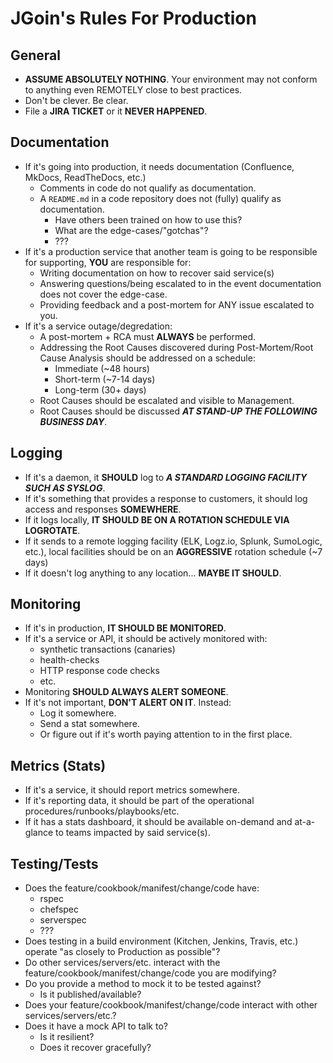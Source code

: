# JGoin's Rules For Production
## General
- **ASSUME ABSOLUTELY NOTHING**.  Your environment may not conform to anything even REMOTELY close to best practices.
- Don't be clever.  Be clear.
- File a **JIRA TICKET** or it **NEVER HAPPENED**.

## Documentation
- If it's going into production, it needs documentation (Confluence, MkDocs, ReadTheDocs, etc.)
  - Comments in code do not qualify as documentation.
  - A `README.md` in a code repository does not (fully) qualify as documentation.
    - Have others been trained on how to use this?
    - What are the edge-cases/"gotchas"?
    - ???
- If it's a production service that another team is going to be responsible for supporting, **YOU** are responsible for:
  - Writing documentation on how to recover said service(s)
  - Answering questions/being escalated to in the event documentation does not cover the edge-case.
  - Providing feedback and a post-mortem for ANY issue escalated to you.
- If it's a service outage/degredation:
  - A post-mortem + RCA must **ALWAYS** be performed.
  - Addressing the Root Causes discovered during Post-Mortem/Root Cause Analysis should be addressed on a schedule:
    - Immediate (~48 hours)
    - Short-term (~7-14 days)
    - Long-term (30+ days)
  - Root Causes should be escalated and visible to Management.
  - Root Causes should be discussed ***AT STAND-UP THE FOLLOWING BUSINESS DAY***.

## Logging
- If it's a daemon, it **SHOULD** log to ***A STANDARD LOGGING FACILITY SUCH AS SYSLOG***.
- If it's something that provides a response to customers, it should log access and responses **SOMEWHERE**.
- If it logs locally, **IT SHOULD BE ON A ROTATION SCHEDULE VIA LOGROTATE**.
- If it sends to a remote logging facility (ELK, Logz.io, Splunk, SumoLogic, etc.), local facilities should be on an **AGGRESSIVE** rotation schedule (~7 days)
- If it doesn't log anything to any location... **MAYBE IT SHOULD**.

## Monitoring
- If it's in production, **IT SHOULD BE MONITORED**.
- If it's a service or API, it should be actively monitored with:
  - synthetic transactions (canaries)
  - health-checks
  - HTTP response code checks
  - etc.
- Monitoring **SHOULD ALWAYS ALERT SOMEONE**.
- If it's not important, **DON'T ALERT ON IT**.  Instead:
  - Log it somewhere.
  - Send a stat somewhere.
  - Or figure out if it's worth paying attention to in the first place.

## Metrics (Stats)
- If it's a service, it should report metrics somewhere.
- If it's reporting data, it should be part of the operational procedures/runbooks/playbooks/etc.
- If it has a stats dashboard, it should be available on-demand and at-a-glance to teams impacted by said service(s).

## Testing/Tests
- Does the feature/cookbook/manifest/change/code have:
  - rspec
  - chefspec
  - serverspec
  - ???
- Does testing in a build environment (Kitchen, Jenkins, Travis, etc.) operate "as closely to Production as possible"?
- Do other services/servers/etc. interact with the feature/cookbook/manifest/change/code you are modifying?
- Do you provide a method to mock it to be tested against?
  - Is it published/available?
- Does your feature/cookbook/manifest/change/code interact with other services/servers/etc.?
- Does it have a mock API to talk to?
  - Is it resilient?
  - Does it recover gracefully?